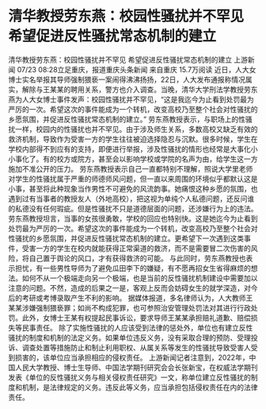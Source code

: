 # 清华教授劳东燕：校园性骚扰并不罕见 希望促进反性骚扰常态机制的建立

清华教授劳东燕：校园性骚扰并不罕见 希望促进反性骚扰常态机制的建立
上游新闻
07/23 08:28立足重庆，报道重庆头条新闻  来自重庆
15.7万阅读
近日，人大女博士实名举报其导师强制猥亵一案闹得沸沸扬扬，22日，人大发布通报称情况属实，解除与王某某的聘用关系，警方也介入调查。当晚，清华大学刑法学教授劳东燕为人大女博士事件发声：校园性骚扰并不罕见，“这是我迄今为止看到处罚最为严厉的一次。希望这次的事件能成为一个转机，改变高校乃至整个社会对性骚扰的乡愿氛围，并促进反性骚扰常态机制的建立。”
劳东燕教授表示，与职场上的性骚扰一样，校园内的性骚扰也并不罕见。由于涉及师生关系，多数高校又缺乏有效的救济机制，导致作为受害一方的学生往往被迫选择隐忍与沉默。很多时候，学生在学校内部得不到应有的支持，即便进行举报，涉及性骚扰的情形也经常是大事化小小事化了。有的校方或院方，甚至会以影响学校或学院的名声为由，给学生这一方施加不准公开的压力。
劳东燕教授表示自己一直都特别不理解，照说大学里老师对学生的性骚扰属于严重的师德师风问题，但一直以来周围的环境似乎都默认这是小事，甚至将此种现象当作男性不可避免的风流韵事。她痛恨这种乡愿的氛围，也遇到过有当事者的教授友人（外地高校），把这视为单纯个人私德问题，还反问谁的私德没有任何瑕疵。但是性骚扰不只是道德层面的问题，还涉嫌行为上的违法。
劳东燕教授坦言，当事的女孩很勇敢，学校的回应也特别快。这是她迄今为止看到处罚最为严厉的一次。希望这次的事件能成为一个转机，改变高校乃至整个社会对性骚扰的乡愿氛围，并促进反性骚扰常态机制的建立。更希望下一次遇到这类事件，受害一方的学生在校内就能获得正常渠道的救济，而不是需要冒二次伤害的风险，将自己置于舆论的风口，才有获得救济的可能。
与此同时，劳东燕教授也表示担忧，有一些男性导师为了避免瓜田李下的嫌疑，有不愿再招女生省得麻烦的想法。如何不从一个极端走向另一个极端，也是当前的反性骚扰机制建设中需要加以注意的问题。不然，造成的后果之一是，客观上反而会妨碍女生的就学深造，对今后的考研或考博录取产生不利的影响。
据媒体报道，多名律师认为，人大教师王某某涉嫌强制猥亵罪；如尚不构成犯罪，也可参照治安管理处罚法对其进行行政处罚。此外，女博士王某有权提起民事诉讼，要求导师王某某承担赔礼道歉、赔偿损失等民事责任。
除了实施性骚扰的人应该受到法律的惩处外，单位也有建立反性骚扰的制度和机制的法定义务。如果单位违反义务，没有采取合理的预防、受理投诉、调查处置等措施防止和制止利用职权、从属关系等发生的性骚扰导致受害人受到损害的，该单位应当承担相应的侵权责任。
上游新闻记者注意到，2022年，中国人民大学教授、博士生导师、中国法学期刊研究会会长张新宝，在权威法学期刊发表《单位的反性骚扰义务与相关侵权责任研究》一文，称单位建立反性骚扰的制度和机制，是法律规定的义务。违反此等义务，应当承担包括侵权责任在内的法律责任。